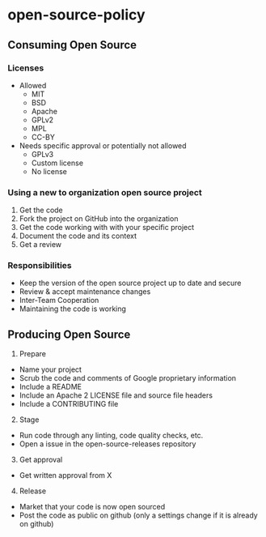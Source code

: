 # open-source-policy

## Consuming Open Source
### Licenses
- Allowed
  - MIT
  - BSD
  - Apache
  - GPLv2
  - MPL
  - CC-BY
- Needs specific approval or potentially not allowed
  - GPLv3
  - Custom license
  - No license

### Using a new to organization open source project
1. Get the code
2. Fork the project on GitHub into the organization
3. Get the code working with with your specific project
4. Document the code and its context
5. Get a review

### Responsibilities
- Keep the version of the open source project up to date and secure
- Review & accept maintenance changes
- Inter-Team Cooperation
- Maintaining the code is working

## Producing Open Source
1. Prepare
- Name your project
- Scrub the code and comments of Google proprietary information
- Include a README
- Include an Apache 2 LICENSE file and source file headers
- Include a CONTRIBUTING file
2. Stage
- Run code through any linting, code quality checks, etc.
- Open a issue in the open-source-releases repository
3. Get approval
- Get written approval from X
4. Release
- Market that your code is now open sourced
- Post the code as public on github (only a settings change if it is already on github)
